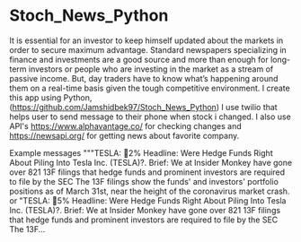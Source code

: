 # Stoch_News_Python
It is essential for an investor to keep himself updated about the markets in order to secure maximum advantage. Standard newspapers specializing in finance and investments are a good source and more than enough for long-term investors or people who are investing in the market as a stream of passive income. But, day traders have to know what’s happening around them on a real-time basis given the tough competitive environment.
I create this app using Python, (https://github.com/Jamshidbek97/Stoch_News_Python) I use twilio that helps user to send message to their phone when stock i changed.
I also use API's https://www.alphavantage.co/ for checking changes and https://newsapi.org/ for getting news about favorite company. 

Example messages
"""TESLA: 🔺2% Headline: Were Hedge Funds Right About Piling Into Tesla Inc. (TESLA)?. Brief: We at Insider Monkey have 
gone over 821 13F filings that hedge funds and prominent investors are required to file by the SEC The 13F filings 
show the funds' and investors' portfolio positions as of March 31st, near the height of the coronavirus market crash. 
or "TESLA: 🔻5% Headline: Were Hedge Funds Right About Piling Into Tesla Inc. (TESLA)?. Brief: We at Insider Monkey 
have gone over 821 13F filings that hedge funds and prominent investors are required to file by the SEC The 13F...
